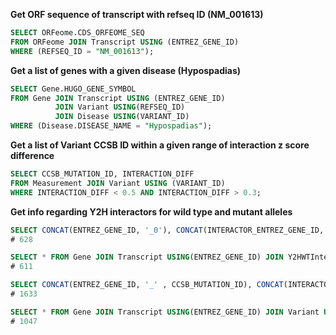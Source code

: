 
__Get ORF sequence of transcript with refseq ID (NM_001613)__

```sql
SELECT ORFeome.CDS_ORFEOME_SEQ
FROM ORFeome JOIN Transcript USING (ENTREZ_GENE_ID)
WHERE (REFSEQ_ID = "NM_001613");
```


__Get a list of genes with a given disease (Hypospadias)__

```sql
SELECT Gene.HUGO_GENE_SYMBOL
FROM Gene JOIN Transcript USING (ENTREZ_GENE_ID)
          JOIN Variant USING(REFSEQ_ID)
          JOIN Disease USING(VARIANT_ID)
WHERE (Disease.DISEASE_NAME = "Hypospadias");
```

__Get a list of Variant CCSB ID within a given range of interaction z score difference__

```sql
SELECT CCSB_MUTATION_ID, INTERACTION_DIFF
FROM Measurement JOIN Variant USING (VARIANT_ID)
WHERE INTERACTION_DIFF < 0.5 AND INTERACTION_DIFF > 0.3;
```



__Get info regarding Y2H interactors for wild type and mutant alleles__

```sql
SELECT CONCAT(ENTREZ_GENE_ID, '_0'), CONCAT(INTERACTOR_ENTREZ_GENE_ID, '_0') FROM Gene JOIN Transcript USING(ENTREZ_GENE_ID) JOIN Y2HWTInteractor USING (REFSEQ_ID);
# 628

SELECT * FROM Gene JOIN Transcript USING(ENTREZ_GENE_ID) JOIN Y2HWTInteractor USING (REFSEQ_ID) WHERE Y2H_SCORE = 1;
# 611

SELECT CONCAT(ENTREZ_GENE_ID, '_' , CCSB_MUTATION_ID), CONCAT(INTERACTOR_ENTREZ_GENE_ID, '_0') FROM Gene JOIN Transcript USING(ENTREZ_GENE_ID) JOIN Variant USING(REFSEQ_ID) JOIN Y2HMUTInteractor USING (VARIANT_ID);
# 1633

SELECT * FROM Gene JOIN Transcript USING(ENTREZ_GENE_ID) JOIN Variant USING(REFSEQ_ID) JOIN Y2HMUTInteractor USING (VARIANT_ID) WHERE Y2H_SCORE = 1;  
# 1047
```
